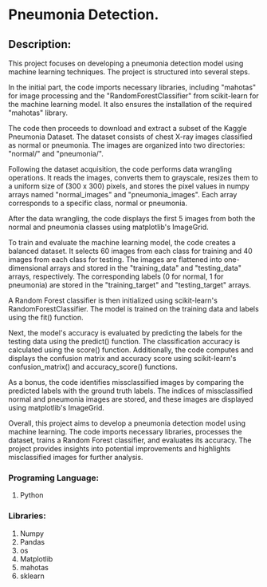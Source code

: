 # Pneumonia Detection.

## Description: 

This project focuses on developing a pneumonia detection model using machine learning techniques. The project is structured into several steps.

In the initial part, the code imports necessary libraries, including "mahotas" for image processing and the "RandomForestClassifier" from scikit-learn for the machine learning model. It also ensures the installation of the required "mahotas" library.

The code then proceeds to download and extract a subset of the Kaggle Pneumonia Dataset. The dataset consists of chest X-ray images classified as normal or pneumonia. The images are organized into two directories: "normal/" and "pneumonia/".

Following the dataset acquisition, the code performs data wrangling operations. It reads the images, converts them to grayscale, resizes them to a uniform size of (300 x 300) pixels, and stores the pixel values in numpy arrays named "normal_images" and "pneumonia_images". Each array corresponds to a specific class, normal or pneumonia.

After the data wrangling, the code displays the first 5 images from both the normal and pneumonia classes using matplotlib's ImageGrid.

To train and evaluate the machine learning model, the code creates a balanced dataset. It selects 60 images from each class for training and 40 images from each class for testing. The images are flattened into one-dimensional arrays and stored in the "training_data" and "testing_data" arrays, respectively. The corresponding labels (0 for normal, 1 for pneumonia) are stored in the "training_target" and "testing_target" arrays.

A Random Forest classifier is then initialized using scikit-learn's RandomForestClassifier. The model is trained on the training data and labels using the fit() function.

Next, the model's accuracy is evaluated by predicting the labels for the testing data using the predict() function. The classification accuracy is calculated using the score() function. Additionally, the code computes and displays the confusion matrix and accuracy score using scikit-learn's confusion_matrix() and accuracy_score() functions.

As a bonus, the code identifies missclassified images by comparing the predicted labels with the ground truth labels. The indices of missclassified normal and pneumonia images are stored, and these images are displayed using matplotlib's ImageGrid.

Overall, this project aims to develop a pneumonia detection model using machine learning. The code imports necessary libraries, processes the dataset, trains a Random Forest classifier, and evaluates its accuracy. The project provides insights into potential improvements and highlights misclassified images for further analysis.


### Programing Language: 
1. Python

### Libraries:
1. Numpy
2. Pandas
3. os
4. Matplotlib
5. mahotas
6. sklearn
